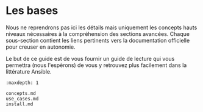 # Les bases

Nous ne reprendrons pas ici les détails mais uniquement les concepts hauts niveaux nécessaires à la compréhension 
des sections avancées. Chaque sous-section contient les liens pertinents vers la documentation officielle pour creuser
en autonomie.

Le but de ce guide est de vous fournir un guide de lecture qui vous permettra (nous l'espèrons) de vous y retrouvez plus facilement
dans la littérature Ansible.

```{toctree}
:maxdepth: 1

concepts.md
use_cases.md
install.md
```

